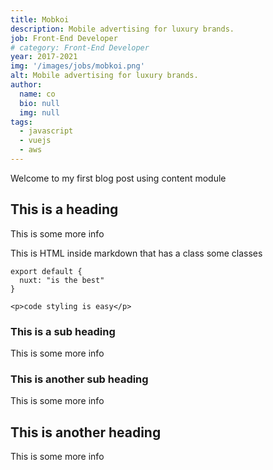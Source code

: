 ```yaml
---
title: Mobkoi
description: Mobile advertising for luxury brands.
job: Front-End Developer
# category: Front-End Developer
year: 2017-2021
img: '/images/jobs/mobkoi.png'
alt: Mobile advertising for luxury brands.
author: 
  name: co
  bio: null
  img: null
tags: 
  - javascript
  - vuejs
  - aws
---
```


Welcome to my first blog post using content module

## This is a heading
This is some more info
<div class="bg-blue-500 text-white p-4 mb-4">
  This is HTML inside markdown that has a class some classes
</div>

<info-box>
  <template #info-box>
    This is a vue component inside markdown using slots
  </template>
</info-box>

```js[nuxt.config.js]
export default {
  nuxt: "is the best"
}
```
```html[my-first-blog-post.md]
<p>code styling is easy</p>
```

### This is a sub heading
This is some more info

### This is another sub heading
This is some more info

## This is another heading
This is some more info
